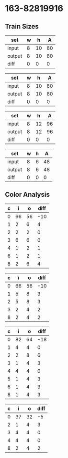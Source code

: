 # 163-82819916
## Train Sizes

|set|w|h|A|
|---|---|---|---|
|input|8|10|80|
|output|8|10|80|
|diff|0|0|0|


|set|w|h|A|
|---|---|---|---|
|input|8|10|80|
|output|8|10|80|
|diff|0|0|0|


|set|w|h|A|
|---|---|---|---|
|input|8|12|96|
|output|8|12|96|
|diff|0|0|0|


|set|w|h|A|
|---|---|---|---|
|input|8|6|48|
|output|8|6|48|
|diff|0|0|0|


## Color Analysis

|c|i|o|diff|
|---|---|---|---|
|0|66|56|-10|
|1|2|6|4|
|2|2|2|0|
|3|6|6|0|
|4|1|2|1|
|6|1|2|1|
|8|2|6|4|


|c|i|o|diff|
|---|---|---|---|
|0|66|56|-10|
|1|5|8|3|
|2|5|8|3|
|3|2|4|2|
|8|2|4|2|


|c|i|o|diff|
|---|---|---|---|
|0|82|64|-18|
|1|4|4|0|
|2|2|8|6|
|3|1|4|3|
|4|4|4|0|
|5|1|4|3|
|6|1|4|3|
|8|1|4|3|


|c|i|o|diff|
|---|---|---|---|
|0|37|32|-5|
|2|1|4|3|
|3|4|4|0|
|4|4|4|0|
|8|2|4|2|

